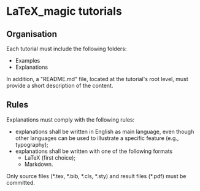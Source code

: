 # LaTeX_magic tutorials

## Organisation

Each tutorial must include the following folders:
* Examples
* Explanations

In addition, a "README.md" file, located at the tutorial's root level, must provide a short description 
of the content.


## Rules

Explanations must comply with the following rules:
* explanations shall be written in English as main language, even though other languages can be used
to illustrate a specific feature (e.g., typography);
* explanations shall be written with one of the following formats
	* LaTeX (first choice);
	* Markdown.

Only source files (\*.tex, \*.bib, \*.cls, \*.sty) and result files (\*.pdf) must be committed.

